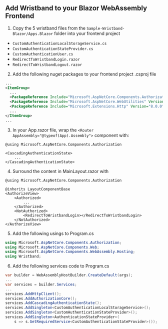 ## Add Wristband to your Blazor WebAssembly Frontend

1. Copy the 5 wristband files from the `Sample-Wristband-Blazor/Apps.Blazor` folder into your frontend project
- `CustomAuthenticationLocalStorageService.cs`
- `CustomAuthenticationStateProvider.cs`
- `CustomAuthenticationUser.cs`
- `RedirectToWristbandLogin.razor`
- `RedirectToWristbandLogout.razor`
2. Add the following nuget packages to your frontend project .csproj file
```xml
...
<ItemGroup>
  ...
  <PackageReference Include="Microsoft.AspNetCore.Components.Authorization" Version="8.0.10" />
  <PackageReference Include="Microsoft.AspNetCore.WebUtilities" Version="8.0.10" />
  <PackageReference Include="Microsoft.Extensions.Http" Version="8.0.0" />
  ...
</ItemGroup>
...
```

3. In your App.razor file, wrap the `<Router AppAssembly="@typeof(App).Assembly">` component with:
```razor
@using Microsoft.AspNetCore.Components.Authorization

<CascadingAuthenticationState>
    ...
</CascadingAuthenticationState>
```
4. Surround the content in MainLayout.razor with
```razor
@using Microsoft.AspNetCore.Components.Authorization

@inherits LayoutComponentBase
<AuthorizeView>
    <Authorized>
        ...
    </Authorized>
    <NotAuthorized>
        <RedirectToWristbandLogin></RedirectToWristbandLogin>
    </NotAuthorized>
</AuthorizeView>
```
5. Add the following usings to Program.cs
```csharp
using Microsoft.AspNetCore.Components.Authorization;
using Microsoft.AspNetCore.Components.Web;
using Microsoft.AspNetCore.Components.WebAssembly.Hosting;
using Wristband;
```
6. Add the following services code to Program.cs
```csharp
var builder = WebAssemblyHostBuilder.CreateDefault(args);
...
var services = builder.Services;
...
services.AddHttpClient();
services.AddAuthorizationCore();
services.AddCascadingAuthenticationState();
services.AddSingleton<CustomAuthenticationLocalStorageService>();
services.AddSingleton<CustomAuthenticationStateProvider>();
services.AddSingleton<AuthenticationStateProvider>(
    s => s.GetRequiredService<CustomAuthenticationStateProvider>());
```
